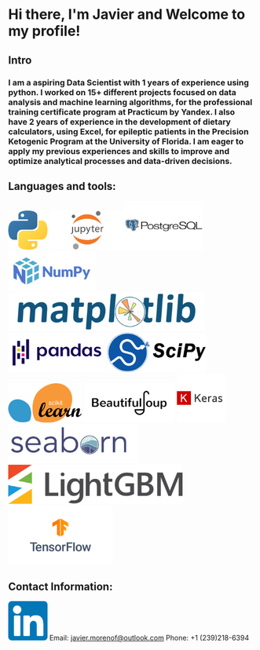 # Hi there, I'm Javier and Welcome to my profile!    

## Intro

### I am a aspiring Data Scientist with 1 years of experience using python. I worked on 15+ different projects focused on data analysis and machine learning algorithms, for the professional training certificate program at Practicum by Yandex. I also have 2 years of experience in the development of dietary calculators, using Excel, for epileptic patients in the Precision Ketogenic Program at the University of Florida. I am eager to apply my previous experiences and skills to improve and optimize analytical processes and data-driven decisions. 

## Languages and tools: 

<img src="python_logo.png" height = 80> <img src="jupyter_logo.png" height = 80><img src="postgre_logo.png" height = 100> <img src="numpy_logo.png" height = 80> <img src="matplot_logo.png" height = 80> <img src="Pandas_logo.png" height = 80> <img src="scipy_logo.pgn.png" height = 80> <img src="scikit_logo.png" height = 80> <img src="beutiful_soup_logo.png" height = 80> <img src="keras.png" height = 100> <img src="seaborn_logo.png" height = 80> <img src="light_gbm_logo.png" height = 80> <img src="tensorflow_logo.png" height = 120> 


## Contact Information: 
[<img src="linkedIn_logo.png" height = 80>](https://www.linkedin.com/in/jmorenoflores/)
Email: javier.morenof@outlook.com
Phone: +1 (239)218-6394
